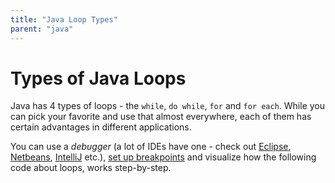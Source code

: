 ```yaml
---
title: "Java Loop Types"
parent: "java"
---
```


# Types of Java Loops

Java has 4 types of loops - the `while`, `do while`, `for` and `for each`. While you can pick your favorite and use that almost everywhere, each of them has certain advantages in different applications.

You can use a _debugger_ (a lot of IDEs have one - check out [Eclipse](http://eclipsetutorial.sourceforge.net/Debugger-Tutorial-Companion-Document.pdf), [Netbeans](https://netbeans.org/kb/docs/java/debug-visual.html), [IntelliJ](https://www.jetbrains.com/idea/help/debugging-your-first-java-application.html) etc.), [set up breakpoints](http://help.eclipse.org/mars/index.jsp?topic=%2Forg.eclipse.jdt.doc.user%2Ftasks%2Ftask-add_line_breakpoints.htm) and visualize how the following code about loops, works step-by-step.
